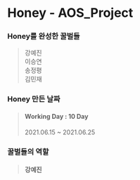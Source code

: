 # Honey - AOS_Project

### Honey를 완성한 꿀벌들
> 강예진<br>
> 이승연<br>
> 송정평<br>
> 김민재

### Honey 만든 날짜
> #### Working Day : 10 Day
> 2021.06.15 ~ 2021.06.25


### 꿀벌들의 역할
> #### 강예진


